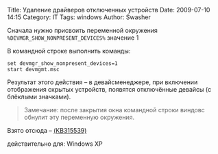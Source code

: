 Title: Удаление драйверов отключенных устройств
Date: 2009-07-10 14:15
Category: IT
Tags: windows
Author: Swasher

Сначала нужно присвоить переменной окружения `%DEVMGR_SHOW_NONPRESENT_DEVICES%` значение 1

В командной строке выполнить команды:

    set devmgr_show_nonpresent_devices=1
    start devmgmt.msc

Результат этого действия – в девайсменеджере, при включении отображения
скрытых устройств, появятся отключённые девайсы (с блёклыми значками).

> Замечание: после закрытия окна командной строки виндовс обнулит эту переменную
> окружения. 

Взято отсюда – [(KB315539)][]


  [(KB315539)]: http://support.microsoft.com/kb/315539/ru

действительно для:
Windows XP